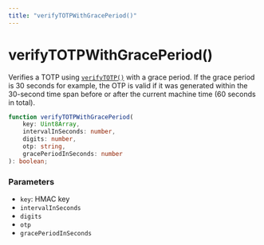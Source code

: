 ```yaml
---
title: "verifyTOTPWithGracePeriod()"
---
```


# verifyTOTPWithGracePeriod()

Verifies a TOTP using [`verifyTOTP()`](/reference/main/verifyTOTP) with a grace period. If the grace period is 30 seconds for example, the OTP is valid if it was generated within the 30-second time span before or after the current machine time (60 seconds in total).

```ts
function verifyTOTPWithGracePeriod(
	key: Uint8Array,
	intervalInSeconds: number,
	digits: number,
	otp: string,
	gracePeriodInSeconds: number
): boolean;
```

### Parameters

- `key`: HMAC key
- `intervalInSeconds`
- `digits`
- `otp`
- `gracePeriodInSeconds`
